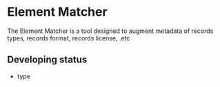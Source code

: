 # Element Matcher

The Element Matcher is a tool designed to augment metadata of records types, records format, records license, .etc

## Developing status

- type


